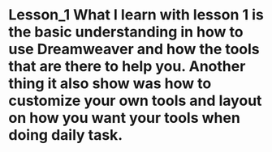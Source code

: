 # Lesson_1 What I learn with lesson 1 is the basic understanding in how to use Dreamweaver and how the tools that are there to help you. Another thing it also show was how to customize your own tools and layout on how you want your tools when doing daily task. 

